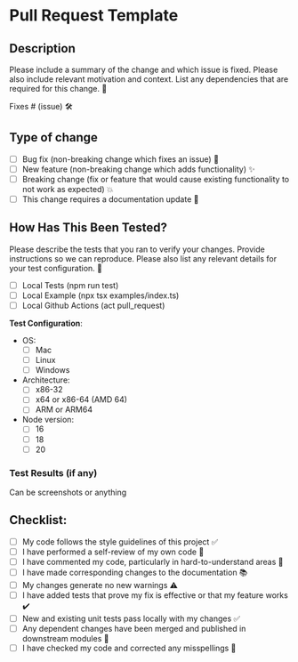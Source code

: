 # Pull Request Template

## Description

Please include a summary of the change and which issue is fixed. Please also include relevant motivation and context. List any dependencies that are required for this change. 📝

Fixes # (issue) 🛠️

## Type of change

- [ ] Bug fix (non-breaking change which fixes an issue) 🐞
- [ ] New feature (non-breaking change which adds functionality) ✨
- [ ] Breaking change (fix or feature that would cause existing functionality to not work as expected) 💥
- [ ] This change requires a documentation update 📖

## How Has This Been Tested?

Please describe the tests that you ran to verify your changes. Provide instructions so we can reproduce. Please also list any relevant details for your test configuration. 🧪

- [ ] Local Tests (npm run test)
- [ ] Local Example (npx tsx examples/index.ts)
- [ ] Local Github Actions (act pull_request)

**Test Configuration**:

- OS:
  - [ ] Mac
  - [ ] Linux
  - [ ] Windows
- Architecture:
  - [ ] x86-32
  - [ ] x64 or x86-64 (AMD 64)
  - [ ] ARM or ARM64
- Node version:
  - [ ] 16
  - [ ] 18
  - [ ] 20

### Test Results (if any)

Can be screenshots or anything

## Checklist:

- [ ] My code follows the style guidelines of this project ✅
- [ ] I have performed a self-review of my own code 👀
- [ ] I have commented my code, particularly in hard-to-understand areas 💬
- [ ] I have made corresponding changes to the documentation 📚
- [ ] My changes generate no new warnings ⚠️
- [ ] I have added tests that prove my fix is effective or that my feature works ✔️
- [ ] New and existing unit tests pass locally with my changes ✅
- [ ] Any dependent changes have been merged and published in downstream modules 🔄
- [ ] I have checked my code and corrected any misspellings 📝
